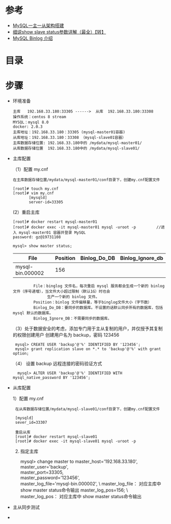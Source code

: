 
# 参考
* [MySQL一主一从架构搭建](https://juejin.cn/post/6920477753368117261)
* [细说show slave status参数详解（最全）【转】](https://www.cnblogs.com/paul8339/p/7615310.html)
* [MySQL Binlog 介绍](https://juejin.cn/post/6844903794073960455)
# 目录



# 步骤

* 环境准备

      主库   192.168.33.180:33305 ------>  从库  192.168.33.180:33308     
      操作系统：centos 8 stream
      MYSQL：mysql 8.0
      docker: 2.0.3
      主库地址：192.168.33.180：33305 (mysql-master01容器)
      从库地址：192.168.33.180：33308 （mysql-slave01容器）
      主库数据存储位置: 192.168.33.180中的 /mydata/mysql-master01/
      从库数据存储位置  192.168.33.180中的 /mydata/mysql-slave01/
      
      
* 主库配置
  
  （1）配置 my.cnf
  
      在主库数据存储位置/mydata/mysql-master01/conf目录下，创建my.cnf配置文件
      
      [root]# touch my.cnf
      [root]# vim my.cnf
             [mysqld]
             server-id=33305
         
   (2）重启主库    
   
      [root]# docker restart mysql-master01
      [root]# docker exec -it mysql-master01 mysql -uroot -p         //进入 mysql-master01 容器并登录 MySQL
      password: gz@19731108
      
      mysql> show master status;
 
  File| Position|Binlog_Do_DB|Binlog_Ignore_db|
  ---|---|---|---|
  mysql-bin.000002|156|||

               File：binglog 文件名，每次重启 mysql 服务都会生成一个新的 binlog 文件（序号递增），当文件大小超过限制（默认1G）时也会
                     生产一个新的 binlog 文件。
               Position：binlog 文件偏移量，等于binglog文件大小（字节数）
               Binlog_Do_DB：要同步的数据库。不设置的话默认同步所有的数据库，包括 mysql 默认的数据库。
               Binlog_Ignore_DB：不需要同步的数据库。

   （3）处于数据安全的考虑，添加专门用于主从复制的用户，并仅授予其复制的权限创建用户
        创建用户名为 backup，密码 123456
        
       mysql> CREATE USER 'backup'@'%' IDENTIFIED BY '123456'; 
       mysql> grant replication slave on *.* to 'backup'@'%' with grant option;


   （4） 设置 backup 远程连接的密码验证方式
   
        mysql> ALTER USER 'backup'@'%' IDENTIFIED WITH mysql_native_password BY '123456';
        
* 从库配置

    1）配置 my.cnf 

       在从库数据存储位置/mydata/mysql-slave01/conf目录下，创建my.cnf配置文件
       
       [mysqld]
       sever_id=33307
       
       重启从库 
       [root]# docker restart mysql-slave01
       [root]# docker exec -it mysql-slave01 mysql -uroot -p
       
    2)  指定主库
        
        mysql> change master to master_host='192.168.33.180', \
                                master_user='backup',         \
                                master_port=33305,            \
                                master_password='123456',     \
                                master_log_file='mysql-bin.000002',           \      master_log_file： 对应主库中 show master status命令输出
                                master_log_pos=156;              \                   master_log_pos：  对应主库中 show master status命令输出
 
                               

                               
                                 


* 主从同步测试
* 
